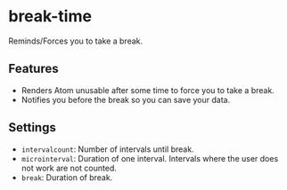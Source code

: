 # break-time

Reminds/Forces you to take a break.

## Features
* Renders Atom unusable after some time to force you to take a break.
* Notifies you before the break so you can save your data.

## Settings
* `intervalcount`: Number of intervals until break.
* `microinterval`: Duration of one interval. Intervals where the user does not work are not counted.
* `break`: Duration of break.
